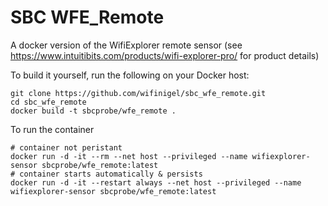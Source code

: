 # SBC WFE_Remote

A docker version of the WifiExplorer remote sensor (see https://www.intuitibits.com/products/wifi-explorer-pro/ for product details)

To build it yourself, run the following on your Docker host:

```
git clone https://github.com/wifinigel/sbc_wfe_remote.git
cd sbc_wfe_remote
docker build -t sbcprobe/wfe_remote .
```

To run the container

```
# container not peristant
docker run -d -it --rm --net host --privileged --name wifiexplorer-sensor sbcprobe/wfe_remote:latest
# container starts automatically & persists
docker run -d -it --restart always --net host --privileged --name wifiexplorer-sensor sbcprobe/wfe_remote:latest
```

